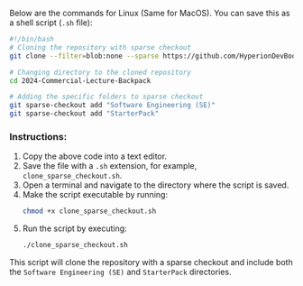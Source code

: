 Below are the commands for Linux (Same for MacOS). You can save this as a shell script (`.sh` file):

```bash
#!/bin/bash
# Cloning the repository with sparse checkout
git clone --filter=blob:none --sparse https://github.com/HyperionDevBootcamps/2024-Commercial-Lecture-Backpack.git

# Changing directory to the cloned repository
cd 2024-Commercial-Lecture-Backpack

# Adding the specific folders to sparse checkout
git sparse-checkout add "Software Engineering (SE)"
git sparse-checkout add "StarterPack"
```

### Instructions:
1. Copy the above code into a text editor.
2. Save the file with a `.sh` extension, for example, `clone_sparse_checkout.sh`.
3. Open a terminal and navigate to the directory where the script is saved.
4. Make the script executable by running: 
   ```bash
   chmod +x clone_sparse_checkout.sh
   ```
5. Run the script by executing:
   ```bash
   ./clone_sparse_checkout.sh
   ```

This script will clone the repository with a sparse checkout and include both the `Software Engineering (SE)` and `StarterPack` directories.